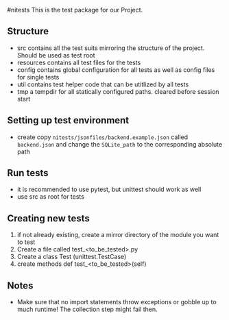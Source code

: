 #nitests
This is the test package for our Project.

## Structure

- src contains all the test suits mirroring the structure of the project. Should be used as test root
- resources contains all test files for the tests
- config contains global configuration for all tests as well as config files for single tests
- util contains test helper code that can be utitlized by all tests
- tmp a tempdir for all statically configured paths. cleared before session start


## Setting up test environment
- create copy `nitests/jsonfiles/backend.example.json` called `backend.json` and change the `SQLite_path` to the corresponding absolute path

## Run tests
- it is recommended to use pytest, but unittest should work as well
- use src as root for tests


## Creating new tests

1. if not already existing, create a mirror directory of the module you want to test
2. Create a file called test_<to_be_tested>.py
3. Create a class Test<ToBeTested> (unittest.TestCase)
4. create methods def test_<to_be_tested>(self)

## Notes

- Make sure that no import statements throw exceptions or gobble up to much runtime! The collection step might fail
  then.
